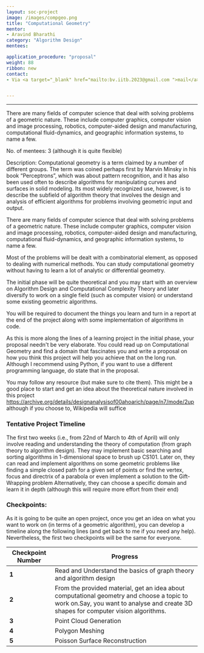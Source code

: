 ```yaml
---
layout: soc-project
image: /images/compgeo.png
title: "Computational Geometry"
mentor: 
- Aravind Bharathi
category: "Algorithm Design"
mentees: 

application_procedure: "proposal" 
weight: 88
ribbon: new
contact:
- Via <a target="_blank" href="mailto:bv.iitb.2023@gmail.com ">mail</a>. They may contact me via WhatsApp once they are selected.


---
```


---
There are many fields of computer science that deal with solving problems of a geometric nature. These include computer graphics, computer vision and image processing, robotics, computer-aided design and manufacturing, computational fluid-dynamics, and geographic information systems, to name a few.


<!--break-->

No. of mentees: 3 (although it is quite flexible)

Description:
Computational geometry is a term claimed by a number of different groups. The term was coined perhaps first by Marvin Minsky in his book “Perceptrons”, which was about pattern recognition, and it has also been used often to describe algorithms for manipulating curves and surfaces in solid modeling. Its most widely recognized use, however, is to describe the subfield of algorithm theory that involves the design and analysis of efficient algorithms for problems involving geometric input and output. 

There are many fields of computer science that deal with solving problems of a geometric nature. These include computer graphics, computer vision and image processing, robotics, computer-aided design and manufacturing, computational fluid-dynamics, and geographic information systems, to name a few.

Most of the problems will be dealt with a combinatorial element, as opposed to dealing with numerical methods. You can study computational geometry without having to learn a lot of analytic or differential geometry.

The initial phase will be quite theoretical and you may start with an overview on Algorithm Design and Computational Complexity Theory and later diversify to work on a single field (such as computer vision) or understand some existing geometric algorithms. 

You will be required to document the things you learn and turn in a report at the end of the project along with some implementation of algorithms in code. 

As this is more along the lines of a learning project in the initial phase, your proposal needn't be very elaborate. You could read up on Computational Geometry and find a domain that fascinates you and write a proposal on how you think this project will help you achieve that on the long run. Although I recommend using Python, if you want to use a different programming language, do state that in the proposal.

You may follow any resource (but make sure to cite them). This might be a good place to start and get an idea about the theoretical nature involved in this project https://archive.org/details/designanalysisof00ahoarich/page/n7/mode/2up although if you choose to, Wikipedia will suffice

<!--break-->

<!--break-->
### Tentative Project Timeline

The first two weeks (i.e., from 22nd of March to 4th of April) will only involve reading and understanding the theory of computation (from graph theory to algorithm design). They may implement basic searching and sorting algorithms in 1-dimensional space to brush up CS101. 
Later on, they can read and implement algorithms on some geometric problems 
like finding a simple closed path for a given set of points
or find the vertex, focus and directrix of a parabola
or even implement a solution to the Gift-Wrapping problem
Alternatively, they can choose a specific domain and learn it in depth (although this will require more effort from their end)



### Checkpoints:
As it is going to be quite an open project, once you get an idea on what you want to work on (in terms of a geometric algorithm), you can develop a timeline along the following lines (and get back to me if you need any help). Nevertheless, the first two checkpoints will be the same for everyone.

<!--break-->


|Checkpoint Number  | Progress|
|--- | --- | 
|**1** |Read and Understand the basics of graph theory and algorithm design |
|**2** |From the provided material, get an idea about computational geometry and choose a topic to work on.Say, you want to analyse and create 3D shapes for computer vision algorithms.|
|**3** |Point Cloud Generation|
|**4** |Polygon Meshing|
|**5** |Poisson Surface Reconstruction|

<!--break-->
